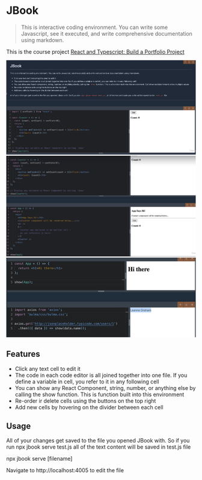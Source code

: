 # JBook

> This is interactive coding environment. You can write some Javascript, see it executed, and write comprehensive documentation using markdown.

This is the course project [React and Typescript: Build a Portfolio Project](https://www.udemy.com/course/react-and-typescript-build-a-portfolio-project)

![screenshot](https://github.com/kubaw00/Jbook-NPM-package-version/blob/main/uploads/1.png)
![screenshot](https://github.com/kubaw00/Jbook-NPM-package-version/blob/main/uploads/2.png)
![screenshot](https://github.com/kubaw00/Jbook-NPM-package-version/blob/main/uploads/3.png)

## Features

- Click any text cell to edit it
- The code in each code editor is all joined together into one file. If you define a variable in cell, you refer to it in any following cell
- You can show any React Component, string, number, or anything else by calling the show function. This is function built into this environment
- Re-order ir delete cells using the buttons on the top right
- Add new cells by hovering on the divider between each cell

## Usage

All of your changes get saved to the file you opened JBook with. So if you run npx jbook serve test.js all of the text content will be saved in test.js file

npx jbook serve [filename]

Navigate to http://localhost:4005 to edit the file
